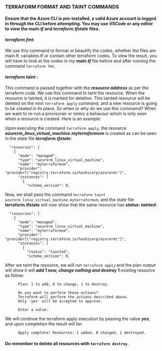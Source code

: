 ### TERRAFORM FORMAT AND TAINT COMMANDS

#### Ensure that the Azure CLI is pre-installed, a valid Azure account is logged in through the CLI before attempting. You may use *VSCode* or any editor to view the ***main.tf*** and ***terraform.tfstate*** files.

#### *terraform fmt*:
We use this command to format or beautify the codes, whether the files are main.tf, variables.tf or contain other terraform codes. To view the result, you will have to look at the codes in my ***main.tf*** file before and after running the command `terraform fmt`.

#### *terraform taint <resource-address>*:
This command is passed together with the ***resource address*** as per the terraform code. We use this command to taint the resource. When the resource is tainted, it is marked for deletion. This tainted resource will be deleted on the next `terraform apply` command, and a new resource is going to be created in its place. So when or why do we use this commamd? When we want to re-run a provisoner or mimic a behavour which is only seen when a resource is created. Here is an example:

Upon executing the command `terraform apply`, the resource ***azurerm_linux_virtual_machine.myterraformvm*** is created as can be seen in the state file ***terraform.tfstate***:
```
  "resources": [
    {
      "mode": "managed",
      "type": "azurerm_linux_virtual_machine",
      "name": "myterraformvm",
      "provider": "provider[\"registry.terraform.io/hashicorp/azurerm\"]",
      "instances": [
        {
          "schema_version": 0,
```
Now, we shall pass the command `terraform taint azurerm_linux_virtual_machine.myterraformvm`, and the state file **terraform.tfstate** will now show that the same resource has ***status: tainted***:
```
  "resources": [
    {
      "mode": "managed",
      "type": "azurerm_linux_virtual_machine",
      "name": "myterraformvm",
      "provider": "provider[\"registry.terraform.io/hashicorp/azurerm\"]",
      "instances": [
        {
          "status": "tainted",
          "schema_version": 0,
```
After we taint the resource, we will run `terraform apply` and the plan output will show it will ***add 1 new, change nothing and destroy 1*** existing resource as follow:
```
      Plan: 1 to add, 0 to change, 1 to destroy.
      
      Do you want to perform these actions?
      Terraform will perform the actions described above.
      Only 'yes' will be accepted to approve.
      
      Enter a value: 
```
We will continue the terraform apply execution by passing the value ***yes***, and upon completion the result will be:
```
      Apply complete! Resources: 1 added, 0 changed, 1 destroyed.
```
#### Do remember to delete all resources with `terraform destroy`.
